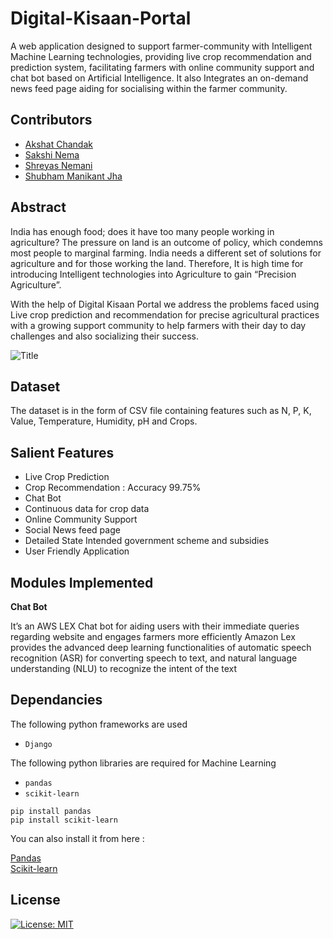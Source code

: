 # Digital-Kisaan-Portal


A web application designed to support farmer-community with Intelligent Machine Learning technologies, providing live crop recommendation and prediction system, facilitating farmers with online community support and chat bot based on Artificial Intelligence. It also Integrates an on-demand news feed page aiding for socialising within the farmer community. 

## Contributors

* [Akshat Chandak](https://github.com/chandakakshat)
* [Sakshi Nema](https://github.com/sakshinema)
* [Shreyas Nemani](https://github.com/superb-shreyas)
* [Shubham Manikant Jha](https://github.com/shubhamjha-cse)

## Abstract


India has enough food; does it have too many people working in agriculture? The pressure on land is an outcome of policy, which condemns most people to marginal farming. India needs a different set of solutions for agriculture and for those working the land. Therefore, It is high time for introducing Intelligent technologies into Agriculture to gain “Precision Agriculture”.

With the help of Digital Kisaan Portal we address the problems faced using Live crop prediction and recommendation for precise agricultural practices with a growing support community to help farmers with their day to day challenges and also socializing their success.


![](resources/theme.jpg "Title")

## Dataset

The dataset is in the form of CSV file  containing features such as N, P, K, Value, Temperature, Humidity, pH and Crops.

## Salient Features

* Live Crop Prediction
* Crop Recommendation : Accuracy 99.75%
* Chat Bot
* Continuous data for crop data
* Online Community Support 
* Social News feed page
* Detailed State Intended government scheme and subsidies 
* User Friendly Application



## Modules Implemented

**Chat Bot**

It’s an AWS LEX Chat bot for aiding users with their immediate queries regarding website and engages farmers more efficiently 
Amazon Lex provides the advanced deep learning functionalities of automatic speech recognition (ASR) for converting speech to text, and natural language understanding (NLU) to recognize the intent of the text


## Dependancies

The following python frameworks are used
* ```Django```


The following python libraries are required for Machine Learning
* ```pandas```
* ```scikit-learn```

~~~
pip install pandas
pip install scikit-learn
~~~

You can also install it from here :

[Pandas](https://pandas.pydata.org/)  
[Scikit-learn](https://scikit-learn.org/stable/install.html)




##  License

[![License: MIT](https://img.shields.io/badge/License-MIT-yellow.svg)](https://opensource.org/licenses/MIT)

